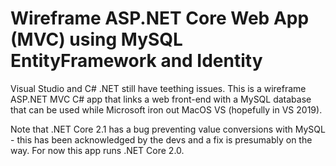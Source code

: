 # Wireframe ASP.NET Core Web App (MVC) using MySQL EntityFramework and Identity

Visual Studio and C# .NET still have teething issues. This is a wireframe ASP.NET MVC C# app that links a web front-end with a MySQL database that can be used while Microsoft iron out MacOS VS (hopefully in VS 2019).

Note that .NET Core 2.1 has a bug preventing value conversions with MySQL - this has been acknowledged by the devs and a fix is presumably on the way. For now this app runs .NET Core 2.0.
